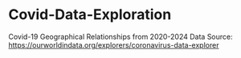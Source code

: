 # Covid-Data-Exploration
Covid-19 Geographical Relationships from 2020-2024
Data Source: https://ourworldindata.org/explorers/coronavirus-data-explorer
